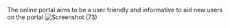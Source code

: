 The online portal aims to be a user friendly and informative to aid new users on the portal 
![Screenshot (73)](https://user-images.githubusercontent.com/48217685/106354755-15255600-631a-11eb-817b-e9d85bcc6d92.png)
